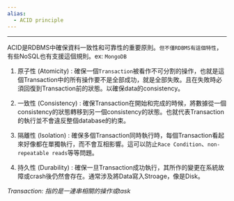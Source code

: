```yaml
---
alias:
  - ACID principle
---
```


---

ACID是RDBMS中確保資料一致性和可靠性的重要原則。`但不僅RDBMS有這個特性`，有些NoSQL也有支援這個規則。ex: `MongoDB`

1. 原子性 (Atomicity) : 確保一個`Transaction`被看作不可分割的操作，也就是這個Transaction中的所有操作要不是全部成功，就是全部失敗。且在失敗時必須回復到Transaction前的狀態。以確保data的consistency。

2. 一致性 (Consistency) : 確保Transaction在開始和完成的時候，將數據從一個consistency的狀態轉移到另一個consistency的狀態。也就代表Transaction的執行並不會違反整個database的約束。

3. 隔離性 (Isolation) : 確保多個Transaction同時執行時，每個Transaction看起來好像都在單獨執行，而不會互相影響。這可以防止`Race Condition`、`non-repeatable reads`等等問題。

4. 持久性 (Durability) : 確保一旦Transaction成功執行，其所作的變更在系統故障或crash後仍然會存在。通常涉及將Data寫入Stroage，像是Disk。


*Transaction: 指的是一連串相關的操作或task*
